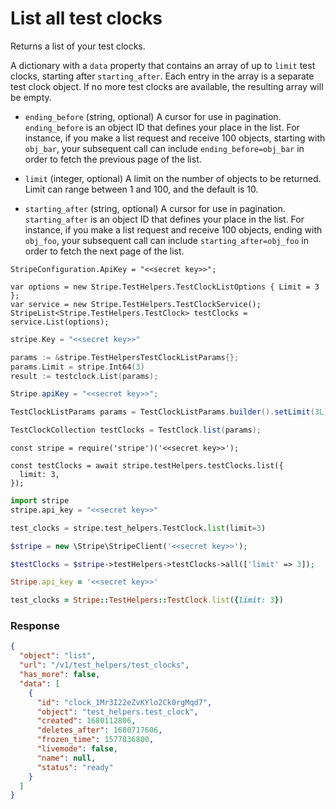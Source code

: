 # List all test clocks

Returns a list of your test clocks.

A dictionary with a `data` property that contains an array of up to `limit` test clocks, starting after `starting_after`. Each entry in the array is a separate test clock object. If no more test clocks are available, the resulting array will be empty.

- `ending_before` (string, optional)
  A cursor for use in pagination. `ending_before` is an object ID that defines your place in the list. For instance, if you make a list request and receive 100 objects, starting with `obj_bar`, your subsequent call can include `ending_before=obj_bar` in order to fetch the previous page of the list.

- `limit` (integer, optional)
  A limit on the number of objects to be returned. Limit can range between 1 and 100, and the default is 10.

- `starting_after` (string, optional)
  A cursor for use in pagination. `starting_after` is an object ID that defines your place in the list. For instance, if you make a list request and receive 100 objects, ending with `obj_foo`, your subsequent call can include `starting_after=obj_foo` in order to fetch the next page of the list.

```dotnet
StripeConfiguration.ApiKey = "<<secret key>>";

var options = new Stripe.TestHelpers.TestClockListOptions { Limit = 3 };
var service = new Stripe.TestHelpers.TestClockService();
StripeList<Stripe.TestHelpers.TestClock> testClocks = service.List(options);
```

```go
stripe.Key = "<<secret key>>"

params := &stripe.TestHelpersTestClockListParams{};
params.Limit = stripe.Int64(3)
result := testclock.List(params);
```

```java
Stripe.apiKey = "<<secret key>>";

TestClockListParams params = TestClockListParams.builder().setLimit(3L).build();

TestClockCollection testClocks = TestClock.list(params);
```

```node
const stripe = require('stripe')('<<secret key>>');

const testClocks = await stripe.testHelpers.testClocks.list({
  limit: 3,
});
```

```python
import stripe
stripe.api_key = "<<secret key>>"

test_clocks = stripe.test_helpers.TestClock.list(limit=3)
```

```php
$stripe = new \Stripe\StripeClient('<<secret key>>');

$testClocks = $stripe->testHelpers->testClocks->all(['limit' => 3]);
```

```ruby
Stripe.api_key = '<<secret key>>'

test_clocks = Stripe::TestHelpers::TestClock.list({limit: 3})
```

### Response

```json
{
  "object": "list",
  "url": "/v1/test_helpers/test_clocks",
  "has_more": false,
  "data": [
    {
      "id": "clock_1Mr3I22eZvKYlo2Ck0rgMqd7",
      "object": "test_helpers.test_clock",
      "created": 1680112806,
      "deletes_after": 1680717606,
      "frozen_time": 1577836800,
      "livemode": false,
      "name": null,
      "status": "ready"
    }
  ]
}
```